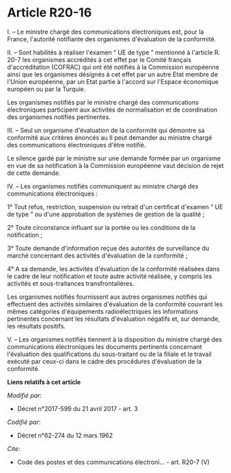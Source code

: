 # Article R20-16

I. – Le ministre chargé des communications électroniques est, pour la France, l'autorité notifiante des organismes
d'évaluation de la conformité.

II. – Sont habilités à réaliser l'examen “ UE de type ” mentionné à l'article R. 20-7 les organismes accrédités à cet effet
par le Comité français d'accréditation (COFRAC) qui ont été notifiés à la Commission européenne ainsi que les organismes
désignés à cet effet par un autre Etat membre de l'Union européenne, par un Etat partie à l'accord sur l'Espace économique
européen ou par la Turquie.

Les organismes notifiés par le ministre chargé des communications électroniques participent aux activités de normalisation et
de coordination des organismes notifiés pertinentes.

III. – Seul un organisme d'évaluation de la conformité qui démontre sa conformité aux critères énoncés au II peut demander au
ministre chargé des communications électroniques d'être notifié.

Le silence gardé par le ministre sur une demande formée par un organisme en vue de sa notification à la Commission européenne
vaut décision de rejet de cette demande.

IV. – Les organismes notifiés communiquent au ministre chargé des communications électroniques :

1° Tout refus, restriction, suspension ou retrait d'un certificat d'examen “ UE de type ” ou d'une approbation de systèmes de
gestion de la qualité ;

2° Toute circonstance influant sur la portée ou les conditions de la notification ;

3° Toute demande d'information reçue des autorités de surveillance du marché concernant des activités d'évaluation de la
conformité ;

4° A sa demande, les activités d'évaluation de la conformité réalisées dans le cadre de leur notification et toute autre
activité réalisée, y compris les activités et sous-traitances transfrontalières.

Les organismes notifiés fournissent aux autres organismes notifiés qui effectuent des activités similaires d'évaluation de la
conformité couvrant les mêmes catégories d'équipements radioélectriques les informations pertinentes concernant les résultats
d'évaluation négatifs et, sur demande, les résultats positifs.

V. – Les organismes notifiés tiennent à la disposition du ministre chargé des communications électroniques les documents
pertinents concernant l'évaluation des qualifications du sous-traitant ou de la filiale et le travail exécuté par ceux-ci
dans le cadre des procédures d'évaluation de la conformité.

**Liens relatifs à cet article**

_Modifié par_:

  - Décret n°2017-599 du 21 avril 2017 - art. 3

_Codifié par_:

  - Décret n°62-274 du 12 mars 1962

_Cite_:

  - Code des postes et des communications électroni... - art. R20-7 (V)

